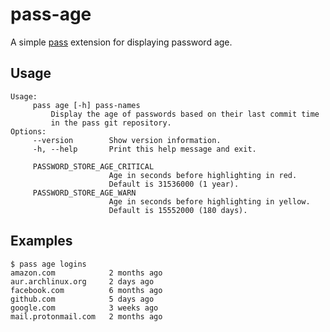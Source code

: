 # pass-age

A simple [pass](https://www.passwordstore.org/) extension for displaying password age.

## Usage

```
Usage:
     pass age [-h] pass-names
         Display the age of passwords based on their last commit time
         in the pass git repository.
Options:
     --version        Show version information.
     -h, --help       Print this help message and exit.

     PASSWORD_STORE_AGE_CRITICAL
                      Age in seconds before highlighting in red.
                      Default is 31536000 (1 year).
     PASSWORD_STORE_AGE_WARN
                      Age in seconds before highlighting in yellow.
                      Default is 15552000 (180 days).
```

## Examples

```
$ pass age logins
amazon.com            2 months ago
aur.archlinux.org     2 days ago
facebook.com          6 months ago
github.com            5 days ago
google.com            3 weeks ago
mail.protonmail.com   2 months ago
```
